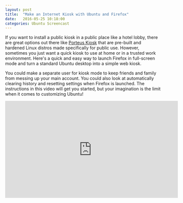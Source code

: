 ```yaml
---
layout: post
title:  "Make an Internet Kiosk with Ubuntu and Firefox"
date:   2016-05-25 10:18:00
categories: Ubuntu Screencast
---
```


If you want to install a public kiosk in a public place like a hotel lobby, there are great options out there like [Porteus Kiosk](http://porteus-kiosk.org/) that are pre-built and hardened Linux distros made specifically for public use.  However, sometimes you just want a quick kiosk to use at home or in a trusted work environment. Here's a quick and easy way to launch Firefox in full-screen mode and turn a standard Ubuntu desktop into a simple web kiosk. 

You could make a separate user for kiosk mode to keep friends and family from messing up your main account. You could also look at automatically clearing history and resetting settings when Firefox is launched. The instructions in this video will get you started, but your imagination is the limit when it comes to customizing Ubuntu!

<iframe width="560" height="315" src="https://www.youtube.com/embed/NDpZVyKTSEM" frameborder="0" allowfullscreen></iframe>